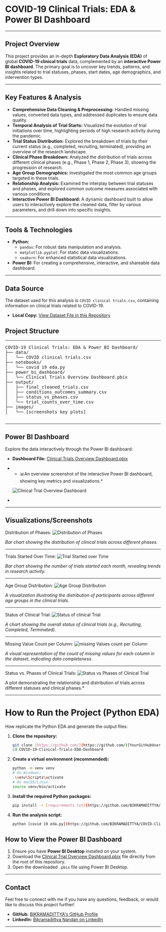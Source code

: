 # COVID-19 Clinical Trials: EDA & Power BI Dashboard

---

## **Project Overview**

This project provides an in-depth **Exploratory Data Analysis (EDA)** of global **COVID-19 clinical trials** data, complemented by an **interactive Power BI dashboard**. The primary goal is to uncover key trends, patterns, and insights related to trial statuses, phases, start dates, age demographics, and intervention types.

---

## **Key Features & Analysis**

* **Comprehensive Data Cleaning & Preprocessing:** Handled missing values, converted data types, and addressed duplicates to ensure data quality.
* **Temporal Analysis of Trial Starts:** Visualized the evolution of trial initiations over time, highlighting periods of high research activity during the pandemic.
* **Trial Status Distribution:** Explored the breakdown of trials by their current status (e.g., completed, recruiting, terminated), providing an overview of the research landscape.
* **Clinical Phase Breakdown:** Analyzed the distribution of trials across different clinical phases (e.g., Phase 1, Phase 2, Phase 3), showing the progression of research.
* **Age Group Demographics:** Investigated the most common age groups targeted in these trials.
* **Relationship Analysis:** Examined the interplay between trial statuses and phases, and explored common outcome measures associated with various conditions.
* **Interactive Power BI Dashboard:** A dynamic dashboard built to allow users to interactively explore the cleaned data, filter by various parameters, and drill down into specific insights.

---

## **Tools & Technologies**

* **Python:**
    * `pandas`: For robust data manipulation and analysis.
    * `matplotlib.pyplot`: For static data visualizations.
    * `seaborn`: For enhanced statistical data visualizations.
* **Power BI:** For creating a comprehensive, interactive, and shareable data dashboard.

---
## Data Source

The dataset used for this analysis is `COVID clinical trials.csv`, containing information on clinical trials related to COVID-19.
* **Local Copy:** [View Dataset File in this Repository](https://github.com/BIKRAMADITTYA/COVID-Clinical-Trials-EDA-Dashboard/blob/main/COVID%20clinical%20trials.csv) 
## **Project Structure**

---

<pre>
COVID-19 Clinical Trials: EDA & Power BI Dashboard/
├── data/
│   └── COVID clinical trials.csv
├── notebooks/
│   └── covid 19 eda.py
├── power_bi_dashboard/
│   └── Clinical Trials Overview Dashboard.pbix
├── output/
│   ├── final_cleaned_trials.csv
│   ├── conditions_outcomes_summary.csv
│   ├── status_vs_phases.csv
│   └── trial_counts_over_time.csv
├── images/
│   └── [screenshots key plots]

</pre>

---

## Power BI Dashboard

Explore the data interactively through the Power BI dashboard:

 * **Dashboard File:** [Clinical Trials Overview Dashboard.pbix](https://github.com/BIKRAMADITTYA/COVID-Clinical-Trials-EDA-Dashboard/blob/main/Clinical%20Trial%20Overview%20Dashboard.pbix)

 * * 📊An overview screenshot of the interactive Power BI dashboard, showing key metrics and visualizations.*

   ![Clinical Trial Overview Dashboard](https://github.com/user-attachments/assets/e6666044-6bec-4809-8c29-c16c335ba95d)

 * 
---

## Visualizations/Screenshots

 Distribution of Phases:
![Distribution of Phases](https://github.com/user-attachments/assets/e0f4208e-688a-4148-be67-a30171c4d81f)

*Bar chart showing the distribution of clinical trials across different phases.*

---
Trials Started Over Time:
![Trial Started over Time](https://github.com/user-attachments/assets/068666a4-2987-4998-90df-895840faec80)

*Bar chart showing the number of trials started each month, revealing trends in research activity.*

---
Age Group Distribution:
![Age Group Distribution](https://github.com/user-attachments/assets/c03f1c7d-cd44-4b58-9e57-be230b9e454f)

*A visualization illustrating the distribution of participants across different age groups in the clinical trials.*

---
Status of Clinical Trial:
![Status of clinical Trial](https://github.com/user-attachments/assets/f0e908d4-055e-4d9b-91f5-efec3b1679f5)

*A chart showing the overall status of clinical trials (e.g., Recruiting, Completed, Terminated).*

---
Missing Value Count per Column:
![missing Values count per Column](https://github.com/user-attachments/assets/33e57eff-56c6-4157-9de7-fddbf42af340)

*A visual representation of the count of missing values for each column in the dataset, indicating data completeness.*

---
Status vs. Phases of Clinical Trials:
![Status vs Phases of Clinical Trial](https://github.com/user-attachments/assets/2a745942-3596-48a3-9392-0de768047bbc)

A plot demonstrating the relationship and distribution of trials across different statuses and clinical phases.*

---


# How to Run the Project (Python EDA)

How replicate the Python EDA and generate the output files:

1.  **Clone the repository:**

    ```bash
    git clone [https://github.com/](https://github.com/)[YourGitHubUsername]/COVID-19-Clinical-Trials-EDA-Dashboard.git
    cd COVID-19-Clinical-Trials-EDA-Dashboard
    ```

2.  **Create a virtual environment (recommended):**

    ```bash
    python -m venv venv
    # On Windows:
    .\venv\Scripts\activate
    # On macOS/Linux:
    source venv/bin/activate
    ```

3.  **Install the required Python packages:**

    ```bash
    pip install -r [requirements.txt](https://github.com/BIKRAMADITTYA/COVID-Clinical-Trials-EDA-Dashboard/blob/main/requirements.txt)
    ```

4.  **Run the analysis script:**

    ```bash
    python [covid 19 eda.py](https://github.com/BIKRAMADITTYA/COVID-Clinical-Trials-EDA-Dashboard/blob/main/notebooks/covid%2019%20eda.py)

     ```
    
## How to View the Power BI Dashboard

1.  Ensure you have **Power BI Desktop** installed on your system.
2.  Download the [Clinical Trial Overview Dashboard.pbix](https://github.com/BIKRAMADITTYA/COVID-Clinical-Trials-EDA-Dashboard/blob/main/Clinical%20Trial%20Overview%20Dashboard.pbix) file directly from the root of this repository.
3.  Open the downloaded `.pbix` file using Power BI Desktop.

---

## Contact

Feel free to connect with me if you have any questions, feedback, or would like to discuss this project further!

* **GitHub:** [BIKRAMADITTYA's GitHub Profile](https://github.com/BIKRAMADITTYA)
* **LinkedIn:** [Bikramadittya Nandan on LinkedIn](https://www.linkedin.com/in/bikramadittya-nandan-7b6285151)


---
